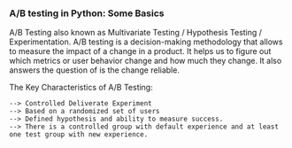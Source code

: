 ### A/B testing in Python: Some Basics

A/B Testing also known as Multivariate Testing / Hypothesis Testing / Experimentation.
A/B testing is a decision-making methodology that allows to measure the impact of a change in a product. It helps us to figure out which metrics or user behavior change and how much they change. It also answers the question of is the change reliable.

The Key Characteristics of A/B Testing:   

    --> Controlled Deliverate Experiment                             
    --> Based on a randomized set of users                                      
    --> Defined hypothesis and ability to measure success.                                      
    --> There is a controlled group with default experience and at least one test group with new experience.                                    


